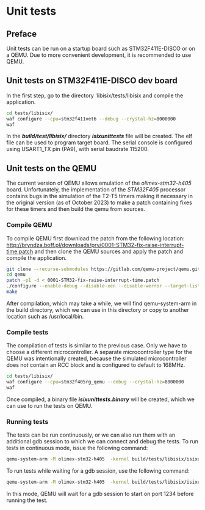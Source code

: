 # Unit tests 

## Preface

Unit tests can be run on a startup board such as STM32F411E-DISCO or on a QEMU. Due to more convenient development, it is recommended to use QEMU.


## Unit tests on STM32F411E-DISCO dev board

In the first step, go to the directory 'libisix/tests/libisix and compile the application. 
```bash
cd tests/libisix/
waf configure --cpu=stm32f411vet6 --debug --crystal-hz=8000000
waf
```
In the ***build/test/libisix/*** directory ***isixunittests*** file will be created. The elf file can be used to program target board.
The serial console is configured using USART1_TX pin (PA9), with serial baudrate 115200.

## Unit tests on the QEMU

The current version of QEMU allows emulation of the *olimex-stm32-h405* board. Unfortunately, the implementation of the *STM32F405* processor contains bugs in the simulation of the T2-T5 timers making it necessary in the original version (as of October 2023) to make a patch containing fixes for these timers and then build the qemu from sources.

### Compile QEMU

To compile QEMU first download the patch from the following location: http://bryndza.boff.pl/downloads/prv/0001-STM32-fix-raise-interrupt-time.patch and then clone the QEMU sources and apply the patch and compile the application.

```bash
git clone --recurse-submodules https://gitlab.com/qemu-project/qemu.git
cd qemu
patch -p1 -d < 0001-STM32-fix-raise-interrupt-time.patch
./configure --enable-debug --disable-xen --disable-werror --target-list="arm-softmmu"
make
```
After compilation, which may take a while, we will find qemu-system-arm in the build directory, which we can use in this directory or copy to another location such as /usr/local/bin.

### Compile tests
The compilation of tests is similar to the previous case. Only we have to choose a different microcontroller. A separate microcontroller type for the QEMU was intentionally created, because the simulated microcontroller does not contain an RCC block and is configured to default to 168MHz.

```bash
cd tests/libisix/
waf configure --cpu=stm32f405rg_qemu --debug --crystal-hz=8000000
waf
```
Once compiled, a binary file ***isixunittests.binary*** will be created, which we can use to run the tests on QEMU.

### Running tests

The tests can be run continuously, or we can also run them with an additional gdb session to which we can connect and debug the tests. To run tests in continuous mode, issue the following command:
```bash 
qemu-system-arm -M olimex-stm32-h405  -kernel build/tests/libisix/isixunittests.binary -nographic
```
To run tests while waiting for a gdb session, use the following command:
```bash
qemu-system-arm -M olimex-stm32-h405  -kernel build/tests/libisix/isixunittests.binary -nographic -S -s
```
In this mode, QEMU will wait for a gdb session to start on port 1234 before running the test.

